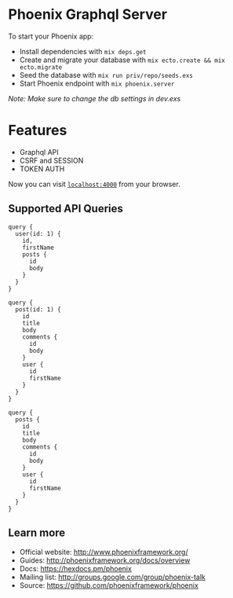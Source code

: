 # Phoenix Graphql Server

To start your Phoenix app:

  * Install dependencies with `mix deps.get`
  * Create and migrate your database with `mix ecto.create && mix ecto.migrate`
  * Seed the database with `mix run priv/repo/seeds.exs`
  * Start Phoenix endpoint with `mix phoenix.server`

*Note: Make sure to change the db settings in dev.exs*

# Features
* Graphql API
* CSRF and SESSION
* TOKEN AUTH

Now you can visit [`localhost:4000`](http://localhost:4000) from your browser.

## Supported API Queries

```
query {
  user(id: 1) {
    id,
    firstName
    posts {
      id
      body
    }
  }
}
```

```
query {
  post(id: 1) {
    id
    title
    body
    comments {
      id
      body
    }
    user {
      id
      firstName
    }
  }
}
```

```
query {
  posts {
    id
    title
    body
    comments {
      id
      body
    }
    user {
      id
      firstName
    }
  }
}
```

## Learn more

  * Official website: http://www.phoenixframework.org/
  * Guides: http://phoenixframework.org/docs/overview
  * Docs: https://hexdocs.pm/phoenix
  * Mailing list: http://groups.google.com/group/phoenix-talk
  * Source: https://github.com/phoenixframework/phoenix
